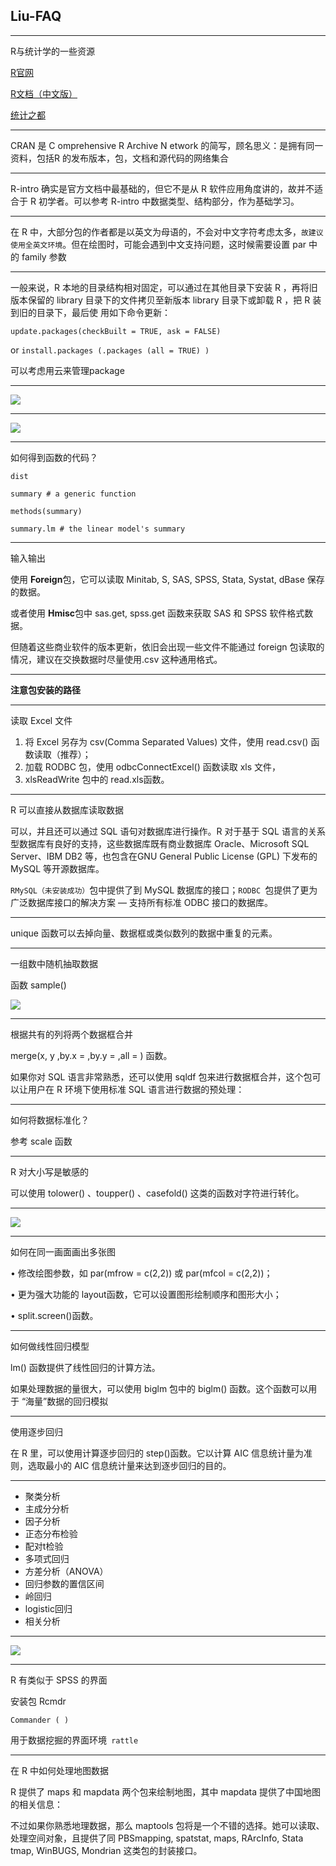 ## Liu-FAQ ##

---

R与统计学的一些资源

[R官网](http://cran.r-project.org/other-docs.html )

[R文档（中文版）](http://www.biosino.org/R/R-doc/)

[统计之都](http://cos.name/)

---

CRAN 是 C omprehensive R Archive N etwork 的简写，顾名思义：是拥有同一资料，包括R 的发布版本，包，文档和源代码的网络集合

---
R-intro 确实是官方文档中最基础的，但它不是从 R 软件应用角度讲的，故并不适合于 R 初学者。可以参考 R-intro 中数据类型、结构部分，作为基础学习。

---
在 R 中，大部分包的作者都是以英文为母语的，不会对中文字符考虑太多，`故建议使用全英文环境`。但在绘图时，可能会遇到中文支持问题，这时候需要设置 par 中的 family 参数

---
一般来说，R 本地的目录结构相对固定，可以通过在其他目录下安装 R ，再将旧版本保留的 library 目录下的文件拷贝至新版本 library 目录下或卸载 R ，把 R 装到旧的目录下，最后使
用如下命令更新：

    update.packages(checkBuilt = TRUE, ask = FALSE)

or `install.packages (.packages (all = TRUE) )`

可以考虑用云来管理package

---
![](http://img5.douban.com/view/photo/photo/public/p2190153226.jpg)

---

![](http://img5.douban.com/view/photo/photo/public/p2190153667.jpg)



---

如何得到函数的代码？
    
    dist

    summary # a generic function

	methods(summary)

	summary.lm # the linear model's summary

---

输入输出

使用
**Foreign**包，它可以读取 Minitab, S, SAS, SPSS, Stata, Systat, dBase 保存的数据。

或者使用 **Hmisc**包中 sas.get, spss.get 函数来获取 SAS 和 SPSS 软件格式数据。

但随着这些商业软件的版本更新，依旧会出现一些文件不能通过 foreign 包读取的情况，建议在交换数据时尽量使用.csv 这种通用格式。

---

**注意包安装的路径**

---

读取 Excel 文件

1. 将 Excel 另存为 csv(Comma Separated Values) 文件，使用 read.csv() 函数读取（推荐）；
2. 加载 RODBC 包，使用 odbcConnectExcel() 函数读取 xls 文件，
3.  xlsReadWrite 包中的 read.xls函数。

---

R 可以直接从数据库读取数据

可以，并且还可以通过 SQL 语句对数据库进行操作。R 对于基于 SQL 语言的关系型数据库有良好的支持，这些数据库既有商业数据库 Oracle、Microsoft SQL Server、IBM DB2 等，也包含在GNU General Public License (GPL) 下发布的 MySQL 等开源数据库。

`RMySQL（未安装成功）`包中提供了到 MySQL 数据库的接口；`RODBC `包提供了更为广泛数据库接口的解决方案 — 支持所有标准 ODBC 接口的数据库。

---

unique 函数可以去掉向量、数据框或类似数列的数据中重复的元素。

---

一组数中随机抽取数据

函数 sample()

![](http://img3.douban.com/view/photo/photo/public/p2190164063.jpg)

---

根据共有的列将两个数据框合并

merge(x, y ,by.x = ,by.y = ,all = ) 函数。

如果你对 SQL 语言非常熟悉，还可以使用 sqldf 包来进行数据框合并，这个包可以让用户在 R 环境下使用标准 SQL 语言进行数据的预处理：

---

如何将数据标准化？

参考 scale 函数

---

R 对大小写是敏感的

可以使用 tolower() 、toupper() 、casefold() 这类的函数对字符进行转化。


---

![](http://img3.douban.com/view/photo/photo/public/p2190179134.jpg)

---

如何在同一画面画出多张图

• 修改绘图参数，如 par(mfrow = c(2,2)) 或 par(mfcol = c(2,2))；

• 更为强大功能的 layout函数，它可以设置图形绘制顺序和图形大小；

• split.screen()函数。

---

如何做线性回归模型

lm() 函数提供了线性回归的计算方法。

如果处理数据的量很大，可以使用 biglm 包中的 biglm() 函数。这个函数可以用于 “海量”数据的回归模拟


---

使用逐步回归

在 R 里，可以使用计算逐步回归的 step()函数。它以计算 AIC 信息统计量为准则，选取最小的 AIC 信息统计量来达到逐步回归的目的。

---

- 聚类分析
- 主成分分析
- 因子分析
- 正态分布检验
- 配对t检验
- 多项式回归
- 方差分析（ANOVA）
- 回归参数的置信区间
- 岭回归
- logistic回归
- 相关分析








---
![](http://img3.douban.com/view/photo/photo/public/p2190186315.jpg)

---
R 有类似于 SPSS 的界面

安装包 Rcmdr 

    Commander ( )

用于数据挖掘的界面环境` rattle`

---

在 R 中如何处理地图数据

R 提供了 maps 和 mapdata 两个包来绘制地图，其中 mapdata 提供了中国地图的相关信息：

不过如果你熟悉地理数据，那么 maptools 包将是一个不错的选择。她可以读取、处理空间对象，且提供了同 PBSmapping, spatstat, maps, RArcInfo, Stata tmap, WinBUGS, Mondrian
这类包的封装接口。









